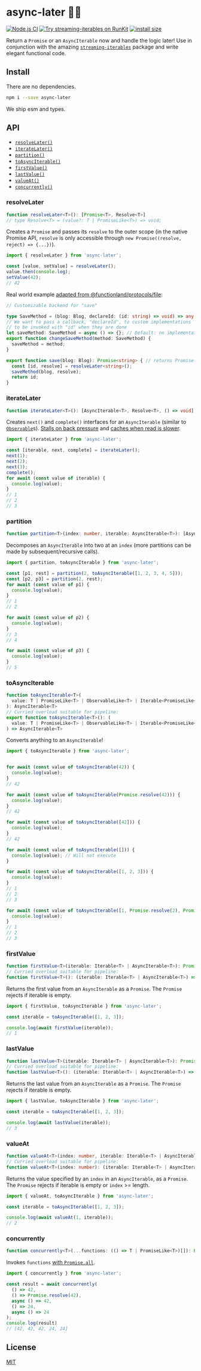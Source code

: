 # async-later 🏄‍♂️

[![Node.js CI](https://github.com/functionland/box/actions/workflows/npm-test-async-later.yml/badge.svg)](https://github.com/functionland/box/actions/workflows/npm-test-async-later.yml) [![Try streaming-iterables on RunKit](https://badge.runkitcdn.com/async-later.svg)](https://npm.runkit.com/async-later) [![install size](https://packagephobia.now.sh/badge?p=async-later)](https://packagephobia.now.sh/result?p=async-later)

Return a `Promise` or an `AsyncIterable` now and handle the logic later! Use in conjunction with the amazing [`streaming-iterables`](https://github.com/reconbot/streaming-iterables) package and write elegant functional code.

## Install
There are no dependencies.

```bash
npm i --save async-later
```

We ship esm and types.

## API

- [`resolveLater()`](#resolvelater)
- [`iterateLater()`](#iteratelater)
- [`partition()`](#partition)
- [`toAsyncIterable()`](#toasynciterable)
- [`firstValue()`](#firstvalue)
- [`lastValue()`](#lastvalue)
- [`valueAt()`](#valueat)
- [`concurrently()`](#concurrently)

### resolveLater

```ts
function resolveLater<T>(): [Promise<T>, Resolve<T>]
// type Resolve<T> = (value?: T | PromiseLike<T>) => void;
```

Creates a `Promise` and passes its `resolve` to the outer scope (in the native Promise API, `resolve` is only accessible through `new Promise((resolve, reject) => {...})`).

```js
import { resolveLater } from 'async-later';

const [value, setValue] = resolveLater();
value.then(console.log);
setValue(42);
// 42
```

Real world example [adapted from @functionland/protocols/file](https://github.com/functionland/box/blob/8c82eb40d4511f498bb5f02451b8612b36d0672e/packages/protocols/file/handlers/save.ts#L24):

```ts
// Customizable backend for "save"

type SaveMethod = (blog: Blog, declareId: (id: string) => void) => any;
// We want to pass a callback, "declareId", to custom implementations
// to be invoked with "id" when they are done
let saveMethod: SaveMethod = async () => {}; // Default: no implementation
export function changeSaveMethod(method: SaveMethod) {
  saveMethod = method;
}

export function save(blog: Blog): Promise<string> { // returns Promise of saved blog's id
  const [id, resolve] = resolveLater<string>();
  saveMethod(blog, resolve);
  return id;  
}
```

### iterateLater

```ts
function iterateLater<T>(): [AsyncIterable<T>, Resolve<T>, () => void]
```

Creates `next()` and `complete()` interfaces for an `AsyncIterable` (similar to [`Observable`](https://github.com/tc39/proposal-observable)s). [Stalls on back pressure](https://github.com/functionland/box/blob/39c389aba558799bf909b82734e2408715f5103b/packages/async-later/src/test.js#L91) and [caches when read is slower](https://github.com/functionland/box/blob/39c389aba558799bf909b82734e2408715f5103b/packages/async-later/src/index.ts#L33).

```js
import { iterateLater } from 'async-later';

const [iterable, next, complete] = iterateLater();
next(1);
next(2);
next(3);
complete();
for await (const value of iterable) {
  console.log(value);
}
// 1
// 2
// 3
```

### partition

```ts
function partition<T>(index: number, iterable: AsyncIterable<T>): [AsyncIterable<T>, AsyncIterable<T>]
```

Decomposes an `AsyncIterable` into two at an `index` (more partitions can be made by subsequent/recursive calls).

```js
import { partition, toAsyncIterable } from 'async-later';

const [p1, rest] = partition(2, toAsyncIterable([1, 2, 3, 4, 5]));
const [p2, p3] = partition(2, rest);
for await (const value of p1) {
  console.log(value);
}
// 1
// 2

for await (const value of p2) {
  console.log(value);
}
// 3
// 4

for await (const value of p3) {
  console.log(value);
}
// 5
```

### toAsyncIterable

```ts
function toAsyncIterable<T>(
  value: T | PromiseLike<T> | ObservableLike<T> | Iterable<PromiseLike<T> | T> | AsyncIterable<T>
): AsyncIterable<T>
// Curried overload suitable for pipeline:
export function toAsyncIterable<T>(): (
  value: T | PromiseLike<T> | ObservableLike<T> | Iterable<PromiseLike<T> | T> | AsyncIterable<T>
) => AsyncIterable<T>
```

Converts anything to an `AsyncIterable`!

```js
import { toAsyncIterable } from 'async-later';


for await (const value of toAsyncIterable(42)) {
  console.log(value);
}
// 42

for await (const value of toAsyncIterable(Promise.resolve(42))) {
  console.log(value);
}
// 42

for await (const value of toAsyncIterable([42])) {
  console.log(value);
}
// 42

for await (const value of toAsyncIterable([])) {
  console.log(value); // Will not execute
}

for await (const value of toAsyncIterable([1, 2, 3])) {
  console.log(value);
}
// 1
// 2
// 3

for await (const value of toAsyncIterable([1, Promise.resolve(2), Promise.resolve(3)])) {
  console.log(value);
}
// 1
// 2
// 3
```

### firstValue

```ts
function firstValue<T>(iterable: Iterable<T> | AsyncIterable<T>): Promise<T>
// Curried overload suitable for pipeline:
function firstValue<T>(): (iterable: Iterable<T> | AsyncIterable<T>) => Promise<T>
```

Returns the first value from an `AsyncIterable` as a `Promise`. The `Promise` rejects if iterable is empty.

```js
import { firstValue, toAsyncIterable } from 'async-later';

const iterable = toAsyncIterable([1, 2, 3]);

console.log(await firstValue(iterable));
// 1
```

### lastValue

```ts
function lastValue<T>(iterable: Iterable<T> | AsyncIterable<T>): Promise<T>
// Curried overload suitable for pipeline:
function lastValue<T>(): (iterable: Iterable<T> | AsyncIterable<T>) => Promise<T>
```

Returns the last value from an `AsyncIterable` as a `Promise`. The `Promise` rejects if iterable is empty.

```js
import { lastValue, toAsyncIterable } from 'async-later';

const iterable = toAsyncIterable([1, 2, 3]);

console.log(await lastValue(iterable));
// 3
```

### valueAt

```ts
function valueAt<T>(index: number, iterable: Iterable<T> | AsyncIterable<T>): Promise<T>
// Curried overload suitable for pipeline:
function valueAt<T>(index: number): (iterable: Iterable<T> | AsyncIterable<T>) => T
```

Returns the value specified by an `index` in an `AsyncIterable`, as a `Promise`. The `Promise` rejects if iterable is empty or `index` >= length.

```js
import { valueAt, toAsyncIterable } from 'async-later';

const iterable = toAsyncIterable([1, 2, 3]);

console.log(await valueAt(1, iterable));
// 2
```

### concurrently

```ts
function concurrently<T>(...functions: (() => T | PromiseLike<T>)[]): Promise<T[]>
```

Invokes `functions` [with `Promise.all`](https://github.com/functionland/box/blob/eb995f09a1aaf27b2505235e237e2d181cdbc99d/packages/async-later/src/concurrently.ts#L1).

```js
import { concurrently } from 'async-later';

const result = await concurrently(
  () => 42,
  () => Promise.resolve(42),
  async () => 42,
  () => 24,
  async () => 24
);
console.log(result)
// [42, 42, 42, 24, 24]
```

## License

[MIT](https://github.com/functionland/box/blob/main/LICENSE)
